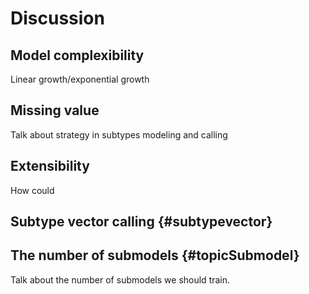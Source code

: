





# Discussion

## Model complexibility

Linear growth/exponential growth 

## Missing value

Talk about strategy in subtypes modeling and calling

## Extensibility

How could 

## Subtype vector calling {#subtypevector}


## The number of submodels {#topicSubmodel}

Talk about the number of submodels we should train.


